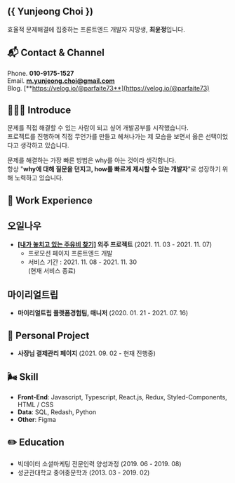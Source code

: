## **({ Yunjeong Choi })**
효율적 문제해결에 집중하는 프론트엔드 개발자 지망생, **최윤정**입니다.

## 📬 **Contact & Channel**
Phone. **010-9175-1527** <br />
Email. **m.yunjeong.choi@gmail.com** <br />
Blog. [**https://velog.io/@parfaite73**](https://velog.io/@parfaite73) <br />

## 👩🏻‍🔧 **Introduce**
문제를 직접 해결할 수 있는 사람이 되고 싶어 개발공부를 시작했습니다. <br/>
프로젝트를 진행하며 직접 무언가를 만들고 헤쳐나가는 제 모습을 보면서 옳은 선택이었다고 생각하고 있습니다.

문제를 해결하는 가장 빠른 방법은 why를 아는 것이라 생각합니다. <br>
항상 "**why에 대해 질문을 던지고, how를 빠르게 제시할 수 있는 개발자**"로 성장하기 위해 노력하고 있습니다.

## 🐂 **Work Experience**

## **오일나우**

- **[[내가 놓치고 있는 주유비 찾기]](https://treasurehunt.oilnow.co.kr/) 
외주 프로젝트** (2021. 11. 03 - 2021. 11. 07)
  - 프로모션 페이지 프론트엔드 개발
  - 서비스 기간 : 2021. 11. 08 - 2021. 11. 30 <br>
  (현재 서비스 종료)
    
## 마이리얼트립

- **마이리얼트립 플랫폼경험팀, 매니저** (2020. 01. 21 - 2021. 07. 16)

## 🐣 **Personal Project**

- **사장님 결제관리 페이지** (2021. 09. 02 - 현재 진행중)

## 🌬 **Skill**
- **Front-End**: Javascript, Typescript, React.js, Redux, Styled-Components, HTML / CSS
- **Data**: SQL, Redash, Python
- **Other**: Figma

## ✏️ **Education**
- 빅데이터 소셜마케팅 전문인력 양성과정 (2019. 06 - 2019. 08) <br/>
- 성균관대학교 중어중문학과 (2013. 03 - 2019. 02)

<!--
**Yunjeong-Choi/Yunjeong-Choi** is a ✨ _special_ ✨ repository because its `README.md` (this file) appears on your GitHub profile.

Here are some ideas to get you started:

- 🔭 I’m currently working on ...
- 🌱 I’m currently learning ...
- 👯 I’m looking to collaborate on ...
- 🤔 I’m looking for help with ...
- 💬 Ask me about ...
- 📫 How to reach me: ...
- 😄 Pronouns: ...
- ⚡ Fun fact: ...
-->
